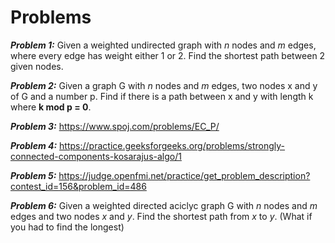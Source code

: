 # Problems

***Problem 1:*** Given a weighted undirected graph with *n* nodes and *m* edges, where every edge has weight either 1 or 2. Find the shortest path between 2 
given nodes.

***Problem 2:*** Given a graph G with *n* nodes and *m* edges, two nodes x and y of G and a number p. Find if there is a path between x and y with length k where **k mod p = 0**.

***Problem 3:*** https://www.spoj.com/problems/EC_P/

***Problem 4:*** https://practice.geeksforgeeks.org/problems/strongly-connected-components-kosarajus-algo/1

***Problem 5:*** https://judge.openfmi.net/practice/get_problem_description?contest_id=156&problem_id=486

***Problem 6:*** Given a weighted directed aciclyc graph G with *n* nodes and *m* edges and two nodes *x* and *y*. Find the shortest path from *x* to *y*. (What if you had to find the longest) 

